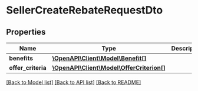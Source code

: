 # SellerCreateRebateRequestDto

## Properties
Name | Type | Description | Notes
------------ | ------------- | ------------- | -------------
**benefits** | [**\OpenAPI\Client\Model\Benefit[]**](Benefit.md) |  | 
**offer_criteria** | [**\OpenAPI\Client\Model\OfferCriterion[]**](OfferCriterion.md) |  | 

[[Back to Model list]](../README.md#documentation-for-models) [[Back to API list]](../README.md#documentation-for-api-endpoints) [[Back to README]](../README.md)


